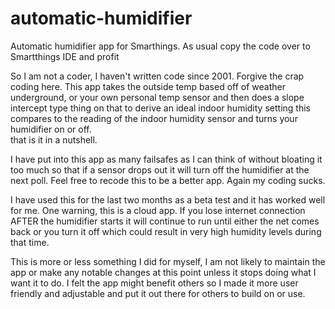 # automatic-humidifier
Automatic humidifier app for Smarthings.
As usual copy the code over to Smartthings IDE and profit

So I am not a coder, I haven't written code since 2001.  Forgive the crap coding here.
This app takes the outside temp based off of weather underground, or your own personal temp sensor
and then does a slope intercept type thing on that to derive an ideal indoor humidity setting
this compares to the reading of the indoor humidity sensor and turns your humidifier on or off.  
that is it in a nutshell.  

I have put into this app as many failsafes as I can think of without bloating it too much
so that if a sensor drops out it will turn off the humidifier at the next poll. 
Feel free to recode this to be a better app.  Again my coding sucks.

I have used this for the last two months as a beta test and it has worked well for me.  One warning, this is a cloud app.
If you lose internet connection AFTER the humidifier starts it will continue to run until either the net comes back
or you turn it off which could result in very high humidity levels during that time.  

This is more or less something I did for myself, I am not likely to maintain the app or make any notable changes at this point unless it 
stops doing what I want it to do.  I felt the app might benefit others so I made it more user friendly and adjustable and put it out there for others to build on or use.  
